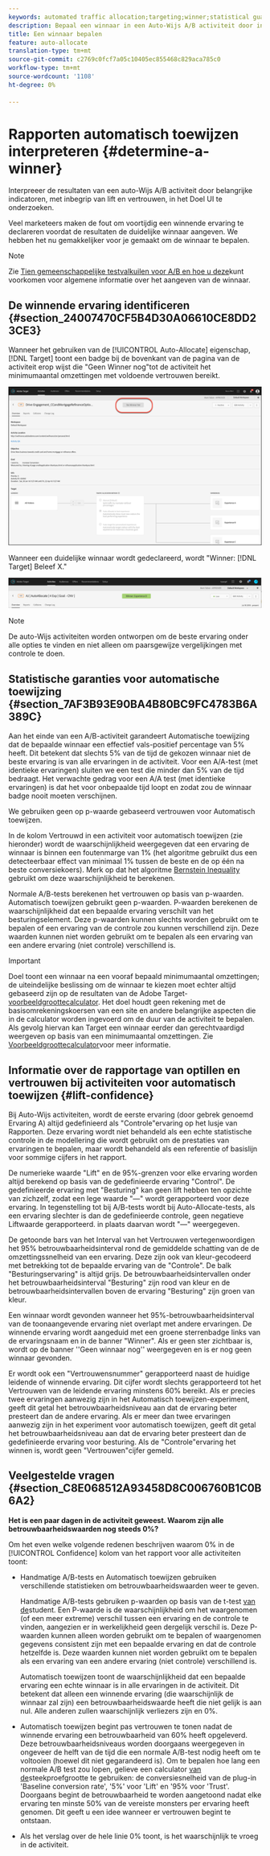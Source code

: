 ```yaml
---
keywords: automated traffic allocation;targeting;winner;statistical guarantee;confidence;determine winner;lift;confidence;default;default experience
description: Bepaal een winnaar in een Auto-Wijs A/B activiteit door indicatoren in Adobe Target UI te bekijken.
title: Een winnaar bepalen
feature: auto-allocate
translation-type: tm+mt
source-git-commit: c2769c0fcf7a05c10405ec855468c829aca785c0
workflow-type: tm+mt
source-wordcount: '1108'
ht-degree: 0%

---
```



# Rapporten automatisch toewijzen interpreteren {#determine-a-winner}

Interpreeer de resultaten van een auto-Wijs A/B activiteit door belangrijke indicatoren, met inbegrip van lift en vertrouwen, in het Doel UI te onderzoeken.

Veel marketeers maken de fout om voortijdig een winnende ervaring te declareren voordat de resultaten de duidelijke winnaar aangeven. We hebben het nu gemakkelijker voor je gemaakt om de winnaar te bepalen.

>[!NOTE]
>
>Zie [Tien gemeenschappelijke testvalkuilen voor A/B en hoe u deze](/help/c-activities/t-test-ab/common-ab-testing-pitfalls.md)kunt voorkomen voor algemene informatie over het aangeven van de winnaar.

## De winnende ervaring identificeren {#section_24007470CF5B4D30A06610CE8DD23CE3}

Wanneer het gebruiken van de [!UICONTROL Auto-Allocate] eigenschap, [!DNL Target] toont een badge bij de bovenkant van de pagina van de activiteit erop wijst die &quot;Geen Winner nog&quot;tot de activiteit het minimumaantal omzettingen met voldoende vertrouwen bereikt.

![Geen Windows-badge](/help/c-activities/automated-traffic-allocation/assets/no-winner.png)

Wanneer een duidelijke winnaar wordt gedeclareerd, wordt &quot;Winner: [!DNL Target] Beleef X.&quot;

![](assets/winner.png)

>[!NOTE]
>
>De auto-Wijs activiteiten worden ontworpen om de beste ervaring onder alle opties te vinden en niet alleen om paarsgewijze vergelijkingen met controle te doen.

## Statistische garanties voor automatische toewijzing {#section_7AF3B93E90BA4B80BC9FC4783B6A389C}

Aan het einde van een A/B-activiteit garandeert Automatische toewijzing dat de bepaalde winnaar een effectief vals-positief percentage van 5% heeft. Dit betekent dat slechts 5% van de tijd de gekozen winnaar niet de beste ervaring is van alle ervaringen in de activiteit. Voor een A/A-test (met identieke ervaringen) sluiten we een test die minder dan 5% van de tijd bedraagt. Het verwachte gedrag voor een A/A test (met identieke ervaringen) is dat het voor onbepaalde tijd loopt en zodat zou de winnaar badge nooit moeten verschijnen.

We gebruiken geen op p-waarde gebaseerd vertrouwen voor Automatisch toewijzen.

In de kolom Vertrouwd in een activiteit voor automatisch toewijzen (zie hieronder) wordt de waarschijnlijkheid weergegeven dat een ervaring de winnaar is binnen een foutenmarge van 1% (het algoritme gebruikt dus een detecteerbaar effect van minimaal 1% tussen de beste en de op één na beste conversiekoers). Merk op dat het algoritme [Bernstein Inequality](https://en.wikipedia.org/wiki/Bernstein_inequalities_(probability_theory)) gebruikt om deze waarschijnlijkheid te berekenen.

Normale A/B-tests berekenen het vertrouwen op basis van p-waarden. Automatisch toewijzen gebruikt geen p-waarden. P-waarden berekenen de waarschijnlijkheid dat een bepaalde ervaring verschilt van het besturingselement. Deze p-waarden kunnen slechts worden gebruikt om te bepalen of een ervaring van de controle zou kunnen verschillend zijn. Deze waarden kunnen niet worden gebruikt om te bepalen als een ervaring van een andere ervaring (niet controle) verschillend is.

>[!IMPORTANT]
>
>Doel toont een winnaar na een vooraf bepaald minimumaantal omzettingen; de uiteindelijke beslissing om de winnaar te kiezen moet echter altijd gebaseerd zijn op de resultaten van de Adobe Target- [voorbeeldgroottecalculator](https://docs.adobe.com/content/target-microsite/testcalculator.html). Het doel houdt geen rekening met de basisomrekeningskoersen van een site en andere belangrijke aspecten die in de calculator worden ingevoerd om de duur van de activiteit te bepalen. Als gevolg hiervan kan Target een winnaar eerder dan gerechtvaardigd weergeven op basis van een minimumaantal omzettingen. Zie [Voorbeeldgroottecalculator](/help/c-activities/t-test-ab/sample-size-determination.md#section_6B8725BD704C4AFE939EF2A6B6E834E6)voor meer informatie.

## Informatie over de rapportage van optillen en vertrouwen bij activiteiten voor automatisch toewijzen {#lift-confidence}

Bij Auto-Wijs activiteiten, wordt de eerste ervaring (door gebrek genoemd Ervaring A) altijd gedefinieerd als &quot;Controle&quot;ervaring op het lusje van Rapporten. Deze ervaring wordt niet behandeld als een echte statistische controle in de modellering die wordt gebruikt om de prestaties van ervaringen te bepalen, maar wordt behandeld als een referentie of basislijn voor sommige cijfers in het rapport.

De numerieke waarde &quot;Lift&quot; en de 95%-grenzen voor elke ervaring worden altijd berekend op basis van de gedefinieerde ervaring &quot;Control&quot;. De gedefinieerde ervaring met &quot;Besturing&quot; kan geen lift hebben ten opzichte van zichzelf, zodat een lege waarde &quot;—&quot; wordt gerapporteerd voor deze ervaring. In tegenstelling tot bij A/B-tests wordt bij Auto-Allocate-tests, als een ervaring slechter is dan de gedefinieerde controle, geen negatieve Liftwaarde gerapporteerd. in plaats daarvan wordt &quot;—&quot; weergegeven.

De getoonde bars van het Interval van het Vertrouwen vertegenwoordigen het 95% betrouwbaarheidsinterval rond de gemiddelde schatting van de de omzettingssnelheid van een ervaring. Deze zijn ook van kleur-gecodeerd met betrekking tot de bepaalde ervaring van de &quot;Controle&quot;. De balk &quot;Besturingservaring&quot; is altijd grijs. De betrouwbaarheidsintervallen onder het betrouwbaarheidsinterval &quot;Besturing&quot; zijn rood van kleur en de betrouwbaarheidsintervallen boven de ervaring &quot;Besturing&quot; zijn groen van kleur.

Een winnaar wordt gevonden wanneer het 95%-betrouwbaarheidsinterval van de toonaangevende ervaring niet overlapt met andere ervaringen. De winnende ervaring wordt aangeduid met een groene sterrenbadge links van de ervaringsnaam en in de banner &quot;Winner&quot;. Als er geen ster zichtbaar is, wordt op de banner &#39;&#39;Geen winnaar nog&#39;&#39; weergegeven en is er nog geen winnaar gevonden.

Er wordt ook een &quot;Vertrouwensnummer&quot; gerapporteerd naast de huidige leidende of winnende ervaring. Dit cijfer wordt slechts gerapporteerd tot het Vertrouwen van de leidende ervaring minstens 60% bereikt. Als er precies twee ervaringen aanwezig zijn in het Automatisch toewijzen-experiment, geeft dit getal het betrouwbaarheidsniveau aan dat de ervaring beter presteert dan de andere ervaring. Als er meer dan twee ervaringen aanwezig zijn in het experiment voor automatisch toewijzen, geeft dit getal het betrouwbaarheidsniveau aan dat de ervaring beter presteert dan de gedefinieerde ervaring voor besturing. Als de &quot;Controle&quot;ervaring het winnen is, wordt geen &quot;Vertrouwen&quot;cijfer gemeld.

## Veelgestelde vragen {#section_C8E068512A93458D8C006760B1C0B6A2}

**Het is een paar dagen in de activiteit geweest. Waarom zijn alle betrouwbaarheidswaarden nog steeds 0%?**

Om het even welke volgende redenen beschrijven waarom 0% in de [!UICONTROL Confidence] kolom van het rapport voor alle activiteiten toont:

* Handmatige A/B-tests en Automatisch toewijzen gebruiken verschillende statistieken om betrouwbaarheidswaarden weer te geven.

   Handmatige A/B-tests gebruiken p-waarden op basis van de t-test [van de](https://en.wikipedia.org/wiki/Student%27s_t-test)student. Een P-waarde is de waarschijnlijkheid om het waargenomen (of een meer extreme) verschil tussen een ervaring en de controle te vinden, aangezien er in werkelijkheid geen dergelijk verschil is. Deze P-waarden kunnen alleen worden gebruikt om te bepalen of waargenomen gegevens consistent zijn met een bepaalde ervaring en dat de controle hetzelfde is. Deze waarden kunnen niet worden gebruikt om te bepalen als een ervaring van een andere ervaring (niet controle) verschillend is.

   Automatisch toewijzen toont de waarschijnlijkheid dat een bepaalde ervaring een echte winnaar is in alle ervaringen in de activiteit. Dit betekent dat alleen een winnende ervaring (die waarschijnlijk de winnaar zal zijn) een betrouwbaarheidswaarde heeft die niet gelijk is aan nul. Alle anderen zullen waarschijnlijk verliezers zijn en 0%.

* Automatisch toewijzen begint pas vertrouwen te tonen nadat de winnende ervaring een betrouwbaarheid van 60% heeft opgeleverd. Deze betrouwbaarheidsniveaus worden doorgaans weergegeven in ongeveer de helft van de tijd die een normale A/B-test nodig heeft om te voltooien (hoewel dit niet gegarandeerd is). Om te bepalen hoe lang een normale A/B test zou lopen, gelieve een calculator [van de](https://docs.adobe.com/content/target-microsite/testcalculator.html)steekproefgrootte te gebruiken: de conversiesnelheid van de plug-in &#39;Baseline conversion rate&#39;, &#39;5%&#39; voor &#39;Lift&#39; en &#39;95% voor &#39;Trust&#39;. Doorgaans begint de betrouwbaarheid te worden aangetoond nadat elke ervaring ten minste 50% van de vereiste monsters per ervaring heeft genomen. Dit geeft u een idee wanneer er vertrouwen begint te ontstaan.
* Als het verslag over de hele linie 0% toont, is het waarschijnlijk te vroeg in de activiteit.

